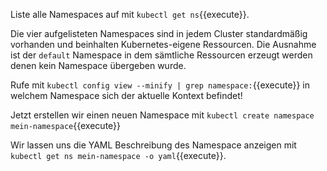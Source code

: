 Liste alle Namespaces auf mit `kubectl get ns`{{execute}}.

Die vier aufgelisteten Namespaces sind in jedem Cluster standardmäßig vorhanden und beinhalten Kubernetes-eigene Ressourcen. Die Ausnahme ist der `default` Namespace in
dem sämtliche Ressourcen erzeugt werden denen kein Namespace übergeben wurde.

Rufe mit `kubectl config view --minify | grep namespace:`{{execute}} in welchem 
Namespace sich der aktuelle Kontext befindet!

Jetzt erstellen wir einen neuen Namespace mit `kubectl create namespace mein-namespace`{{execute}}

Wir lassen uns die YAML Beschreibung des Namespace anzeigen mit `kubectl get ns mein-namespace -o yaml`{{execute}}.
